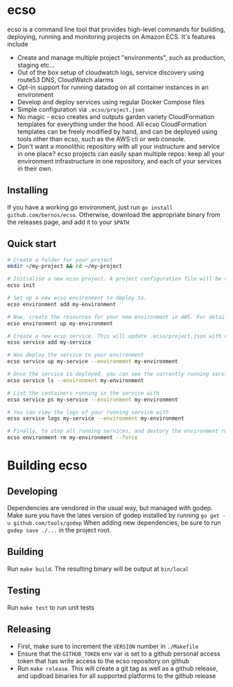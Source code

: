 # ecso
ecso is a command line tool that provides high-level commands for building, deploying, running and monitoring projects on Amazon ECS. It's features include
- Create and manage multiple project "environments", such as production, staging etc...
- Out of the box setup of cloudwatch logs, service discovery using route53 DNS, CloudWatch alarms
- Opt-in support for running datadog on all container instances in an environment
- Develop and deploy services using regular Docker Compose files
- Simple configuration via `.ecso/project.json`
- No magic - ecso creates and outputs garden variety CloudFormation templates for everything under the hood. All ecso CloudFormation templates can be freely modified by hand, and can be deployed using tools other than ecso, such as the AWS cli or web console.
- Don't want a monolithic repository with all your instructure and service in one place? ecso projects can easily span multiple repos: keep all your environment infrastructure in one repository, and each of your services in their own.

## Installing
If you have a working go environment, just run `go install github.com/bernos/ecso`. Otherwise, download the appropriate binary from the releases page, and add it to your `$PATH`

## Quick start

```bash
# Create a folder for your project
mkdir ~/my-project && cd ~/my-project

# Initialise a new ecso project. A project configuration file will be created at .ecso/project.json. This file can safely be edited by hand after it is created.
ecso init

# Set up a new ecso environment to deploy to.
ecso environment add my-environment

# Now, create the resources for your new environment in AWS. For details of what is created, see the cloudformation templates that ecso generates at .ecso/infrastructure/templates. These cloudformation templates can also be safely edited by hand, to customise your ecso infrastructure.
ecso environment up my-environment

# Create a new ecso service. This will update .ecso/project.json with configuration settings for the service, as well as create a basic docker-compose file at ./services/my-service, and a cloudforamtion template at .ecso/services/my-service. Both the cloudforamtion templates and docker-compose file can safely be edited by hand, in order to customise the service or supporting resources
ecso service add my-service

# Now deploy the service to your environment
ecso service up my-service --environment my-environment

# Once the service is deployed, you can see the currently running services with
ecso service ls --environment my-environment

# List the containers running in the service with
ecso service ps my-service --environment my-environment

# You can view the logs of your running service with
ecso service logs my-service --environment my-environment

# Finally, to stop all running services, and destory the environment run
ecso environment rm my-environment --force
```

# Building ecso

## Developing
Dependencies are vendored in the usual way, but managed with godep. Make sure you have the lates version of godep installed by running `go get -u github.com/tools/godep` When adding new dependencies, be sure to run `godep save ./...` in the project root.

## Building
Run `make build`. The resulting binary will be output at `bin/local`

## Testing
Run `make test` to run unit tests

## Releasing
- First, make sure to increment the `VERSION` number in `./Makefile`
- Ensure that the `GITHUB_TOKEN` env var is set to a github personal access token that has write access to the ecso repository on github
- Run `make release`. This will create a git tag as well as a github release, and updload binaries for all supported platforms to the github release
